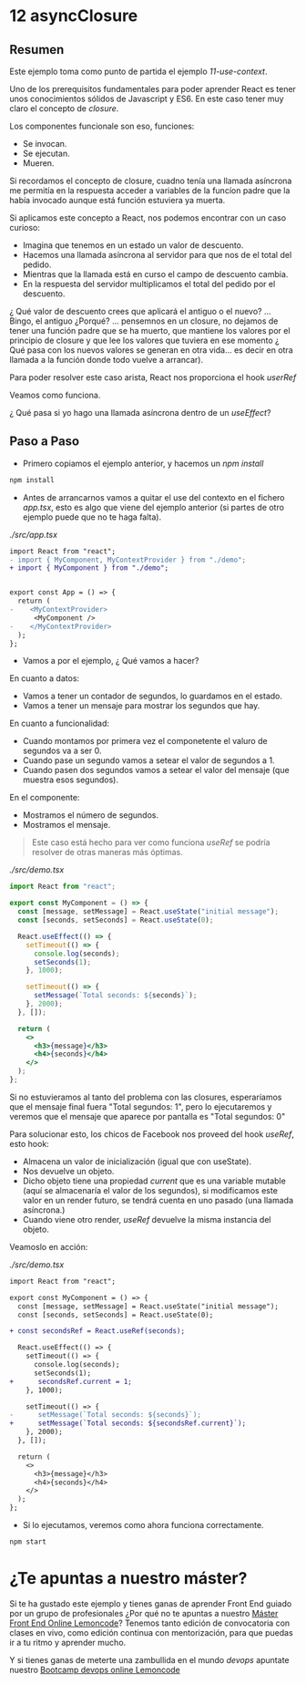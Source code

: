 # 12 asyncClosure

## Resumen

Este ejemplo toma como punto de partida el ejemplo _11-use-context_.

Uno de los prerequisitos fundamentales para poder aprender React es tener
unos conocimientos sólidos de Javascript y ES6. En este caso tener muy
claro el concepto de _closure_.

Los componentes funcionale son eso, funciones:

- Se invocan.
- Se ejecutan.
- Mueren.

Si recordamos el concepto de closure, cuadno tenía una llamada asíncrona
me permitía en la respuesta acceder a variables de la funcíon padre que la
había invocado aunque está función estuviera ya muerta.

Si aplicamos este concepto a React, nos podemos encontrar con un caso curioso:

- Imagina que tenemos en un estado un valor de descuento.
- Hacemos una llamada asíncrona al servidor para que nos de el total del pedido.
- Mientras que la llamada está en curso el campo de descuento cambia.
- En la respuesta del servidor multiplicamos el total del pedido por el descuento.

¿ Qué valor de descuento crees que aplicará el antiguo o el nuevo? ... Bingo, el
antiguo ¿Porqué? ... pensemnos en un closure, no dejamos de tener una función padre
que se ha muerto, que mantiene los valores por el principio de closure y que lee
los valores que tuviera en ese momento ¿ Qué pasa con los nuevos valores se generan
en otra vida... es decir en otra llamada a la función donde todo vuelve a arrancar).

Para poder resolver este caso arista, React nos proporciona el hook _userRef_

Veamos como funciona.

¿ Qué pasa si yo hago una llamada asíncrona dentro de un _useEffect_?

## Paso a Paso

- Primero copiamos el ejemplo anterior, y hacemos un _npm install_

```bash
npm install
```

- Antes de arrancarnos vamos a quitar el use del contexto en el fichero _app.tsx_,
  esto es algo que viene del ejemplo anterior (si partes de otro ejemplo puede que
  no te haga falta).

_./src/app.tsx_

```diff
import React from "react";
- import { MyComponent, MyContextProvider } from "./demo";
+ import { MyComponent } from "./demo";


export const App = () => {
  return (
-    <MyContextProvider>
      <MyComponent />
-    </MyContextProvider>
  );
};
```

- Vamos a por el ejemplo, ¿ Qué vamos a hacer?

En cuanto a datos:

- Vamos a tener un contador de segundos, lo guardamos en el estado.
- Vamos a tener un mensaje para mostrar los segundos que hay.

En cuanto a funcionalidad:

- Cuando montamos por primera vez el componetente el valuro de segundos va a ser 0.
- Cuando pase un segundo vamos a setear el valor de segundos a 1.
- Cuando pasen dos segundos vamos a setear el valor del mensaje
  (que muestra esos segundos).

En el componente:

- Mostramos el número de segundos.
- Mostramos el mensaje.

> Este caso está hecho para ver como funciona _useRef_ se podría
> resolver de otras maneras más óptimas.

_./src/demo.tsx_

```jsx
import React from "react";

export const MyComponent = () => {
  const [message, setMessage] = React.useState("initial message");
  const [seconds, setSeconds] = React.useState(0);

  React.useEffect(() => {
    setTimeout(() => {
      console.log(seconds);
      setSeconds(1);
    }, 1000);

    setTimeout(() => {
      setMessage(`Total seconds: ${seconds}`);
    }, 2000);
  }, []);

  return (
    <>
      <h3>{message}</h3>
      <h4>{seconds}</h4>
    </>
  );
};
```

Si no estuvieramos al tanto del problema con las closures, esperaríamos
que el mensaje final fuera "Total segundos: 1", pero lo ejecutaremos y veremos que
el mensaje que aparece por pantalla es "Total segundos: 0"

Para solucionar esto, los chicos de Facebook nos proveed del hook _useRef_, esto hook:

- Almacena un valor de inicialización (igual que con useState).
- Nos devuelve un objeto.
- Dicho objeto tiene una propiedad _current_ que es una variable mutable
  (aquí se almacenaría el valor de los segundos), si modificamos este valor
  en un render futuro, se tendrá cuenta en uno pasado (una llamada asíncrona.)
- Cuando viene otro render, _useRef_ devuelve la misma instancia del objeto.

Veamoslo en acción:

_./src/demo.tsx_

```diff
import React from "react";

export const MyComponent = () => {
  const [message, setMessage] = React.useState("initial message");
  const [seconds, setSeconds] = React.useState(0);

+ const secondsRef = React.useRef(seconds);

  React.useEffect(() => {
    setTimeout(() => {
      console.log(seconds);
      setSeconds(1);
+      secondsRef.current = 1;
    }, 1000);

    setTimeout(() => {
-      setMessage(`Total seconds: ${seconds}`);
+      setMessage(`Total seconds: ${secondsRef.current}`);
    }, 2000);
  }, []);

  return (
    <>
      <h3>{message}</h3>
      <h4>{seconds}</h4>
    </>
  );
};
```

- Si lo ejecutamos, veremos como ahora funciona correctamente.

```bash
npm start
```

# ¿Te apuntas a nuestro máster?

Si te ha gustado este ejemplo y tienes ganas de aprender Front End
guiado por un grupo de profesionales ¿Por qué no te apuntas a
nuestro [Máster Front End Online Lemoncode](https://lemoncode.net/master-frontend#inicio-banner)? Tenemos tanto edición de convocatoria
con clases en vivo, como edición continua con mentorización, para
que puedas ir a tu ritmo y aprender mucho.

Y si tienes ganas de meterte una zambullida en el mundo _devops_
apuntate nuestro [Bootcamp devops online Lemoncode](https://lemoncode.net/bootcamp-devops#bootcamp-devops/inicio)
